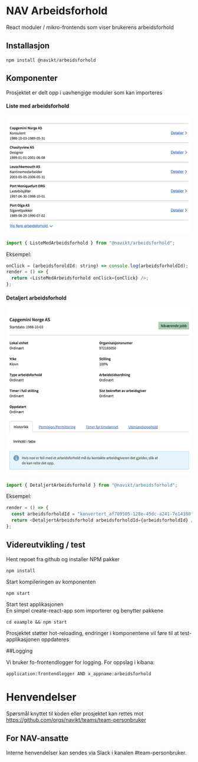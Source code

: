 # NAV Arbeidsforhold

React moduler / mikro-frontends som viser brukerens arbeidsforhold

## Installasjon

```
npm install @navikt/arbeidsforhold
```

## Komponenter


Prosjektet er delt opp i uavhengige moduler som kan importeres

#### Liste med arbeidsforhold

![Screenshot av liste med arbeidsforhold](screenshots/ListeMedArbeidsforhold.png)

```js
import { ListeMedArbeidsforhold } from "@navikt/arbeidsforhold";
```

Eksempel:

```js
onClick = (arbeidsforoldId: string) => console.log(arbeidsforholdId);
render = () => {
  return <ListeMedArbeidsforhold onClick={onClick} />;
};
```

#### Detaljert arbeidsforhold

![Screenshot av detaljert arbeidsforhold](screenshots/DetaljertArbeidsforhold.png)

```js
import { DetaljertArbeidsforhold } from "@navikt/arbeidsforhold";
```

Eksempel:

```js
render = () => {
  const arbeidsforholdId = "konvertert_af709505-128e-45dc-a241-7e14180f787d";
  return <DetaljertArbeidsforhold arbeidsforholdId={arbeidsforholdId} />;
};
```

## Videreutvikling / test

Hent repoet fra github og installer NPM pakker

```
npm install
```

Start kompileringen av komponenten

```
npm start
```

Start test applikasjonen <br>
En simpel create-react-app som importerer og benytter pakkene

```
cd example && npm start
```

Prosjektet støtter hot-reloading, endringer i komponentene vil føre til at test-applikasjonen oppdateres

##Logging

Vi bruker fo-frontendlogger for logging. For oppslag i kibana:

```
application:frontendlogger AND x_appname:arbeidsforhold
```

# Henvendelser

Spørsmål knyttet til koden eller prosjektet kan rettes mot https://github.com/orgs/navikt/teams/team-personbruker

## For NAV-ansatte

Interne henvendelser kan sendes via Slack i kanalen #team-personbruker.
